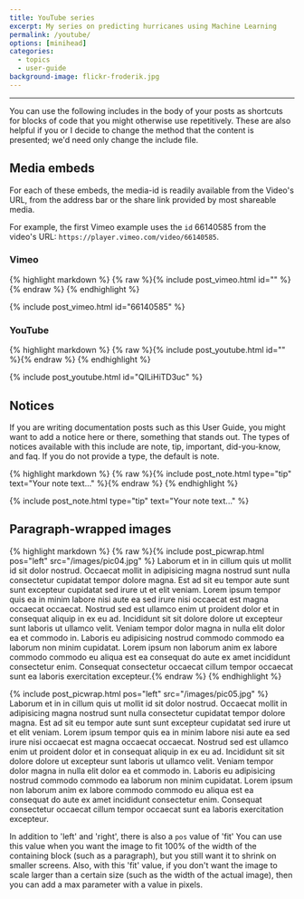 ```yaml
---
title: YouTube series
excerpt: My series on predicting hurricanes using Machine Learning
permalink: /youtube/
options: [minihead]
categories:
  - topics
  - user-guide
background-image: flickr-froderik.jpg
---
```


<hr />

You can use the following includes in the body of your posts as shortcuts
for blocks of code that you might otherwise use repetitively. These are
also helpful if you or I decide to change the method that the content is
presented; we'd need only change the include file.

## Media embeds

For each of these embeds, the media-id is readily available from the Video's
URL, from the address bar or the share link provided by most shareable media.

For example, the first Vimeo example uses the `id` 66140585
from the video's URL: `https://player.vimeo.com/video/66140585`.

### Vimeo

{% highlight markdown %}
{% raw %}{% include post_vimeo.html id="<media-id>" %}{% endraw %}
{% endhighlight %}

{% include post_vimeo.html id="66140585" %}

### YouTube

{% highlight markdown %}
{% raw %}{% include post_youtube.html id="<media-id>" %}{% endraw %}
{% endhighlight %}

{% include post_youtube.html id="QILiHiTD3uc" %}

## Notices

If you are writing documentation posts such as this User Guide, you might
want to add a notice here or there, something that stands out. The types
of notices available with this include are note, tip, important, did-you-know,
and faq. If you do not provide a type, the default is note.

{% highlight markdown %}
{% raw %}{% include post_note.html type="tip" text="Your note text..." %}{% endraw %}
{% endhighlight %}

{% include post_note.html type="tip" text="Your note text..." %}

## Paragraph-wrapped images

{% highlight markdown %}
{% raw %}{% include post_picwrap.html pos="left" src="/images/pic04.jpg" %}
Laborum et in in cillum quis ut mollit id sit dolor nostrud. Occaecat mollit
in adipisicing magna nostrud sunt nulla consectetur cupidatat tempor dolore
magna. Est ad sit eu tempor aute sunt sunt excepteur cupidatat sed irure ut et
elit veniam. Lorem ipsum tempor quis ea in minim labore nisi aute ea sed irure
nisi occaecat est magna occaecat occaecat. Nostrud sed est ullamco enim ut
proident dolor et in consequat aliquip in ex eu ad. Incididunt sit sit dolore
dolore ut excepteur sunt laboris ut ullamco velit. Veniam tempor dolor magna
in nulla elit dolor ea et commodo in. Laboris eu adipisicing nostrud commodo
commodo ea laborum non minim cupidatat. Lorem ipsum non laborum anim ex labore
commodo commodo eu aliqua est ea consequat do aute ex amet incididunt
consectetur enim. Consequat consectetur occaecat cillum tempor occaecat sunt
ea laboris exercitation excepteur.{% endraw %}
{% endhighlight %}

{% include post_picwrap.html pos="left" src="/images/pic05.jpg" %}
Laborum et in in cillum quis ut mollit id sit dolor nostrud. Occaecat mollit
in adipisicing magna nostrud sunt nulla consectetur cupidatat tempor dolore
magna. Est ad sit eu tempor aute sunt sunt excepteur cupidatat sed irure ut et
elit veniam. Lorem ipsum tempor quis ea in minim labore nisi aute ea sed irure
nisi occaecat est magna occaecat occaecat. Nostrud sed est ullamco enim ut
proident dolor et in consequat aliquip in ex eu ad. Incididunt sit sit dolore
dolore ut excepteur sunt laboris ut ullamco velit. Veniam tempor dolor magna
in nulla elit dolor ea et commodo in. Laboris eu adipisicing nostrud commodo
commodo ea laborum non minim cupidatat. Lorem ipsum non laborum anim ex labore
commodo commodo eu aliqua est ea consequat do aute ex amet incididunt
consectetur enim. Consequat consectetur occaecat cillum tempor occaecat sunt
ea laboris exercitation excepteur.

In addition to 'left' and 'right', there is also a `pos` value of 'fit' You
can use this value when you want the image to fit 100% of the width of the
containing block (such as a paragraph), but you still want it to shrink on
smaller screens. Also, with this 'fit' value, if you don't want the image
to scale larger than a certain size (such as the width of the actual image),
then you can add a max parameter with a value in pixels.
